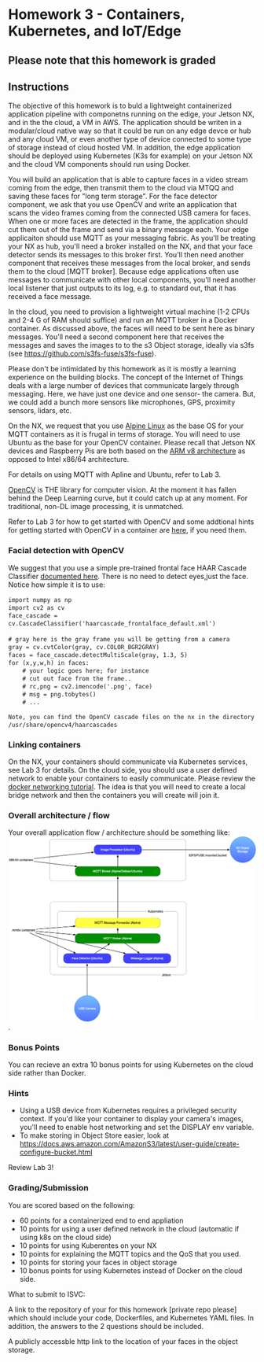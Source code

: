 # Homework 3 - Containers, Kubernetes, and IoT/Edge

## Please note that this homework is graded

## Instructions

The objective of this homework is to buld a lightweight containerized application pipeline with componetns running on the edige, your Jetson NX, and in the the cloud, a VM in AWS.  The application should be writen in a modular/cloud native way so that it could be run on any edge devce or hub and any cloud VM, or even another type of device connected to some type of storage instead of cloud hosted VM.  In addition, the edge application should be deployed using Kubernetes (K3s for example) on your Jetson NX and the cloud VM components should run using Docker.

You will build an application that is able to capture faces in a video stream coming from the edge, then transmit them to the cloud via MTQQ and saving these faces for "long term storage".  For the face detector component, we ask that you use OpenCV and write an application that scans the video frames coming from the connected USB camera for faces. When one or more faces are detected in the frame, the application should cut them out of the frame and send via a binary message each.  Your edge applicaiton should use MQTT as your messaging fabric.  As you'll be treating your NX as hub, you'll need a broker installed on the NX, and that your face detector sends its messages to this broker first. You'll then need another component that receives these messages from the local broker, and sends them to the cloud [MQTT broker]. Because edge applications often use messages to communicate with other local components, you'll need another local listener that just outputs to its log, e.g. to standard out, that it has received a face message.

In the cloud, you need to provision a lightweight virtual machine (1-2 CPUs and 2-4 G of RAM should suffice) and run an MQTT broker in a Docker container. As discussed above, the faces will need to be sent here as binary messages.  You'll need a second component here that receives the messages and saves the images to to the s3 Object storage, ideally via s3fs (see https://github.com/s3fs-fuse/s3fs-fuse).

Please don't be intimidated by this homework as it is mostly a learning experience on the building blocks. The concept of the Internet of Things deals with a large number of devices that communicate largely through messaging. Here, we have just one device and one sensor- the camera.  But, we could add a bunch more sensors like microphones, GPS, proximity sensors, lidars, etc.


On the NX, we request that you use [Alpine Linux](https://alpinelinux.org/) as the base OS for your MQTT containers as it is frugal in terms of storage. You will need to use Ubuntu as the base for your OpenCV container. Please recall that Jetson NX devices and Raspberry Pis are both based on the [ARM v8 architecture](https://en.wikichip.org/wiki/arm/armv8) as opposed to Intel x86/64 architecture.

For details on using MQTT with Apline and Ubuntu, refer to Lab 3.

[OpenCV](https://opencv.org/) is THE library for computer vision.  At the moment it has fallen behind the Deep Learning curve, but it could catch up at any moment.  For traditional, non-DL image processing, it is unmatched.


Refer to Lab 3 for how to get started with OpenCV and some addtional hints for getting started with OpenCV in a container are [here](https://github.com/rdejana/w251-hints/tree/master/hw3), if you need them.

### Facial detection with OpenCV 
We suggest that you use a simple pre-trained frontal face HAAR Cascade Classifier [documented here](https://docs.opencv.org/3.4.1/d7/d8b/tutorial_py_face_detection.html).  There is no need to detect eyes,just the face.  Notice how simple it is to use:
```
import numpy as np
import cv2 as cv
face_cascade = cv.CascadeClassifier('haarcascade_frontalface_default.xml')

# gray here is the gray frame you will be getting from a camera
gray = cv.cvtColor(gray, cv.COLOR_BGR2GRAY)
faces = face_cascade.detectMultiScale(gray, 1.3, 5)
for (x,y,w,h) in faces:
	# your logic goes here; for instance
	# cut out face from the frame.. 
	# rc,png = cv2.imencode('.png', face)
	# msg = png.tobytes()
	# ...
```

```
Note, you can find the OpenCV cascade files on the nx in the directory /usr/share/opencv4/haarcascades
```

### Linking containers
On the NX, your containers should communicate via Kubernetes services, see Lab 3 for details.  On the cloud side, you should use a user defined network to enable your containers to easily communicate.  Please review the [docker networking tutorial](https://docs.docker.com/network/network-tutorial-standalone/#use-user-defined-bridge-networks).  The idea is that you will need to create a local bridge network and then the containers you will create will join it.

### Overall architecture / flow
Your overall application flow / architecture should be something like: ![this](hw3.png).

### Bonus Points
You can recieve an extra 10 bonus points for using Kubernetes on the cloud side rather than Docker.


### Hints
- Using a USB device from Kubernetes requires a privileged security context.  If you'd like your container to display your camera's images, you'll need to enable host networking and set the DISPLAY env variable.
- To make storing in Object Store easier, look at https://docs.aws.amazon.com/AmazonS3/latest/user-guide/create-configure-bucket.html

Review Lab 3!

### Grading/Submission
You are scored based on the following:

- 60 points for a containerized end to end appliation
- 10 points for using a user defined network in the cloud (automatic if using k8s on the cloud side)
- 10 points for using Kuberentes on your NX
- 10 points for explaining the MQTT topics and the QoS that you used.
- 10 points for storing your faces in object storage
- 10 bonus points for using Kubernetes instead of Docker on the cloud side.

What to submit to ISVC:

A link to the repository of your for this homework [private repo please] which should include your code, Dockerfiles, and Kubernetes YAML files.  In addition, the answers to the 2 questions should be included.

A publicly accessble http link to the location of your faces in the object storage. 
